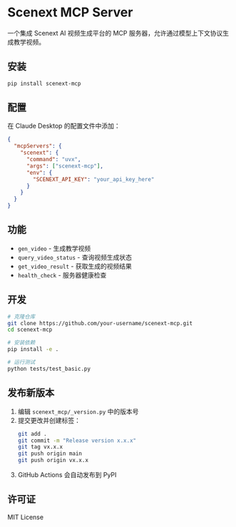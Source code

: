 # Scenext MCP Server

一个集成 Scenext AI 视频生成平台的 MCP 服务器，允许通过模型上下文协议生成教学视频。

## 安装

```bash
pip install scenext-mcp
```

## 配置

在 Claude Desktop 的配置文件中添加：

```json
{
  "mcpServers": {
    "scenext": {
      "command": "uvx",
      "args": ["scenext-mcp"],
      "env": {
        "SCENEXT_API_KEY": "your_api_key_here"
      }
    }
  }
}
```

## 功能

- `gen_video` - 生成教学视频
- `query_video_status` - 查询视频生成状态  
- `get_video_result` - 获取生成的视频结果
- `health_check` - 服务器健康检查

## 开发

```bash
# 克隆仓库
git clone https://github.com/your-username/scenext-mcp.git
cd scenext-mcp

# 安装依赖
pip install -e .

# 运行测试
python tests/test_basic.py
```

## 发布新版本

1. 编辑 `scenext_mcp/_version.py` 中的版本号
2. 提交更改并创建标签：
   ```bash
   git add .
   git commit -m "Release version x.x.x"
   git tag vx.x.x
   git push origin main
   git push origin vx.x.x
   ```
3. GitHub Actions 会自动发布到 PyPI

## 许可证

MIT License
